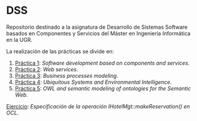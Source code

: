 # DSS
Repositorio destinado a la asignatura de Desarrollo de Sistemas Software basados en Componentes y Servicios del Máster en Ingeniería Informática en la UGR. 

La realización de las prácticas se divide en:

1. [Práctica 1](https://github.com/Carlosma7/DSS/tree/main/Practica1/practica_1_DSS): *Software development based on components and services*.
2. [Práctica 2](https://github.com/Carlosma7/DSS/tree/main/Practica2/mobileshop): *Web services*.
3. [Práctica 3](https://github.com/Carlosma7/DSS/tree/main/Practica3/bpelContent): *Business processes modeling*.
4. [Práctica 4](https://github.com/Carlosma7/DSS/tree/main/Practica4/mobileshop): *Ubiquitous Systems and Environmental Intelligence*.
5. [Práctica 5](https://github.com/Carlosma7/DSS/tree/main/Practica5): *OWL and semantic modeling of ontologies for the Semantic Web*.


[Ejercicio](https://github.com/Carlosma7/DSS/blob/main/OCL_HotelReservation.pdf): *Especificación de la operación IHotelMgt::makeReservation() en OCL*.
